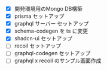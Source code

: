 - [x] 開発環境用のMongo DB構築
- [x] prisma セットアップ
- [x] graphql サーバー セットアップ
- [x] schema-codegen を ts に変更
- [x] shadcn-ui セットアップ
- [ ] recoil セットアップ
- [ ] graphql-codegen セットアップ
- [ ] graphql x recoil のサンプル画面作成